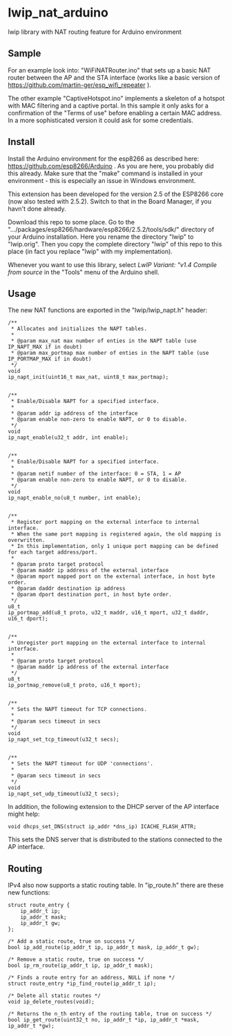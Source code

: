 # lwip_nat_arduino
lwip library with NAT routing feature for Arduino environment

## Sample
For an example look into: "WiFiNATRouter.ino" that sets up a basic NAT router between the AP and the STA interface (works like a basic version of https://github.com/martin-ger/esp_wifi_repeater ).

The other example "CaptiveHotspot.ino" implements a skeleton of a hotspot with MAC filtering and a captive portal. In this sample it only asks for a confirmation of the "Terms of use" before enabling a certain MAC address. In a more sophisticated version it could ask for some credentials.

## Install
Install the Arduino environment for the esp8266 as described here: https://github.com/esp8266/Arduino . As you are here, you probably did this already. Make sure that the "make" command is installed in your environment - this is especially an issue in Windows environment.

This extension has been developed for the version 2.5 of the ESP8266 core (now also tested with 2.5.2). Switch to that in the Board Manager, if you havn't done already.

Download this repo to some place. Go to the ".../packages/esp8266/hardware/esp8266/2.5.2/tools/sdk/" directory of your Arduino installation. Here you rename the directory "lwip" to "lwip.orig". Then you copy the complete directory "lwip" of this repo to this place (in fact you replace "lwip" with my implementation).

Whenever you want to use this library, select *LwIP Variant: "v1.4 Compile from source* in the "Tools" menu of the Arduino shell.

## Usage
The new NAT functions are exported in the "lwip/lwip_napt.h" header:

```
/**
 * Allocates and initializes the NAPT tables.
 *
 * @param max_nat max number of enties in the NAPT table (use IP_NAPT_MAX if in doubt)
 * @param max_portmap max number of enties in the NAPT table (use IP_PORTMAP_MAX if in doubt)
 */
void
ip_napt_init(uint16_t max_nat, uint8_t max_portmap);


/**
 * Enable/Disable NAPT for a specified interface.
 *
 * @param addr ip address of the interface
 * @param enable non-zero to enable NAPT, or 0 to disable.
 */
void
ip_napt_enable(u32_t addr, int enable);


/**
 * Enable/Disable NAPT for a specified interface.
 *
 * @param netif number of the interface: 0 = STA, 1 = AP
 * @param enable non-zero to enable NAPT, or 0 to disable.
 */
void
ip_napt_enable_no(u8_t number, int enable);


/**
 * Register port mapping on the external interface to internal interface.
 * When the same port mapping is registered again, the old mapping is overwritten.
 * In this implementation, only 1 unique port mapping can be defined for each target address/port.
 *
 * @param proto target protocol
 * @param maddr ip address of the external interface
 * @param mport mapped port on the external interface, in host byte order.
 * @param daddr destination ip address
 * @param dport destination port, in host byte order.
 */
u8_t
ip_portmap_add(u8_t proto, u32_t maddr, u16_t mport, u32_t daddr, u16_t dport);


/**
 * Unregister port mapping on the external interface to internal interface.
 *
 * @param proto target protocol
 * @param maddr ip address of the external interface
 */
u8_t
ip_portmap_remove(u8_t proto, u16_t mport);


/**
 * Sets the NAPT timeout for TCP connections.
 *
 * @param secs timeout in secs
 */
void
ip_napt_set_tcp_timeout(u32_t secs);


/**
 * Sets the NAPT timeout for UDP 'connections'.
 *
 * @param secs timeout in secs
 */
void
ip_napt_set_udp_timeout(u32_t secs);
```

In addition, the following extension to the DHCP server of the AP interface might help:
```
void dhcps_set_DNS(struct ip_addr *dns_ip) ICACHE_FLASH_ATTR;
```

This sets the DNS server that is distributed to the stations connected to the AP interface.

## Routing

IPv4 also now supports a static routing table. In "ip_route.h" there are these new functions:
```
struct route_entry {
    ip_addr_t ip;
    ip_addr_t mask;
    ip_addr_t gw;
};

/* Add a static route, true on success */
bool ip_add_route(ip_addr_t ip, ip_addr_t mask, ip_addr_t gw);

/* Remove a static route, true on success */
bool ip_rm_route(ip_addr_t ip, ip_addr_t mask);

/* Finds a route entry for an address, NULL if none */
struct route_entry *ip_find_route(ip_addr_t ip);

/* Delete all static routes */
void ip_delete_routes(void);

/* Returns the n_th entry of the routing table, true on success */
bool ip_get_route(uint32_t no, ip_addr_t *ip, ip_addr_t *mask, ip_addr_t *gw);
```



